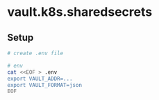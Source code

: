 # vault.k8s.sharedsecrets

## Setup
```bash
# create .env file

# env
cat <<EOF > .env
export VAULT_ADDR=...
export VAULT_FORMAT=json
EOF
```
